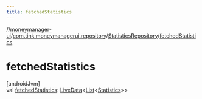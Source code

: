 ```yaml
---
title: fetchedStatistics
---
```

//[moneymanager-ui](../../../index.html)/[com.tink.moneymanagerui.repository](../index.html)/[StatisticsRepository](index.html)/[fetchedStatistics](fetched-statistics.html)



# fetchedStatistics



[androidJvm]\
val [fetchedStatistics](fetched-statistics.html): [LiveData](https://developer.android.com/reference/kotlin/androidx/lifecycle/LiveData.html)&lt;[List](https://kotlinlang.org/api/latest/jvm/stdlib/kotlin.collections/-list/index.html)&lt;[Statistics](../../com.tink.model.statistics/-statistics/index.html)&gt;&gt;




